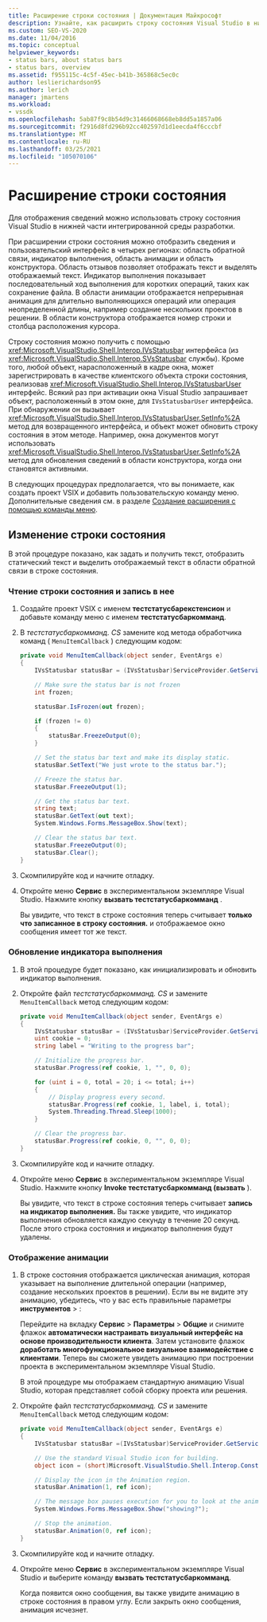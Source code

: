 ```yaml
---
title: Расширение строки состояния | Документация Майкрософт
description: Узнайте, как расширить строку состояния Visual Studio в нижней части интегрированной среды разработки, которая отображает сведения.
ms.custom: SEO-VS-2020
ms.date: 11/04/2016
ms.topic: conceptual
helpviewer_keywords:
- status bars, about status bars
- status bars, overview
ms.assetid: f955115c-4c5f-45ec-b41b-365868c5ec0c
author: leslierichardson95
ms.author: lerich
manager: jmartens
ms.workload:
- vssdk
ms.openlocfilehash: 5ab87f9c8b54d9c31466068668eb8dd5a1857a06
ms.sourcegitcommit: f2916d8fd296b92cc402597d1d1eecda4f6cccbf
ms.translationtype: MT
ms.contentlocale: ru-RU
ms.lasthandoff: 03/25/2021
ms.locfileid: "105070106"
---
```

# <a name="extend-the-status-bar"></a>Расширение строки состояния
Для отображения сведений можно использовать строку состояния Visual Studio в нижней части интегрированной среды разработки.

 При расширении строки состояния можно отобразить сведения и пользовательский интерфейс в четырех регионах: область обратной связи, индикатор выполнения, область анимации и область конструктора. Область отзывов позволяет отображать текст и выделять отображаемый текст. Индикатор выполнения показывает последовательный ход выполнения для коротких операций, таких как сохранение файла. В области анимации отображается непрерывная анимация для длительно выполняющихся операций или операция неопределенной длины, например создание нескольких проектов в решении. В области конструктора отображается номер строки и столбца расположения курсора.

 Строку состояния можно получить с помощью <xref:Microsoft.VisualStudio.Shell.Interop.IVsStatusbar> интерфейса (из <xref:Microsoft.VisualStudio.Shell.Interop.SVsStatusbar> службы). Кроме того, любой объект, нарасположенный в кадре окна, может зарегистрировать в качестве клиентского объекта строки состояния, реализовав <xref:Microsoft.VisualStudio.Shell.Interop.IVsStatusbarUser> интерфейс. Всякий раз при активации окна Visual Studio запрашивает объект, расположенный в этом окне, для `IVsStatusbarUser` интерфейса. При обнаружении он вызывает <xref:Microsoft.VisualStudio.Shell.Interop.IVsStatusbarUser.SetInfo%2A> метод для возвращенного интерфейса, и объект может обновить строку состояния в этом методе. Например, окна документов могут использовать <xref:Microsoft.VisualStudio.Shell.Interop.IVsStatusbarUser.SetInfo%2A> метод для обновления сведений в области конструктора, когда они становятся активными.

 В следующих процедурах предполагается, что вы понимаете, как создать проект VSIX и добавить пользовательскую команду меню. Дополнительные сведения см. в разделе [Создание расширения с помощью команды меню](../extensibility/creating-an-extension-with-a-menu-command.md).

## <a name="modify-the-status-bar"></a>Изменение строки состояния
 В этой процедуре показано, как задать и получить текст, отобразить статический текст и выделить отображаемый текст в области обратной связи в строке состояния.

### <a name="read-and-write-to-the-status-bar"></a>Чтение строки состояния и запись в нее

1. Создайте проект VSIX с именем **тестстатусбарекстенсион** и добавьте команду меню с именем **тестстатусбаркомманд**.

2. В *тестстатусбаркомманд. CS* замените код метода обработчика команд ( `MenuItemCallback` ) следующим кодом:

    ```csharp
    private void MenuItemCallback(object sender, EventArgs e)
    {
        IVsStatusbar statusBar = (IVsStatusbar)ServiceProvider.GetService(typeof(SVsStatusbar));

        // Make sure the status bar is not frozen
        int frozen;

        statusBar.IsFrozen(out frozen);

        if (frozen != 0)
        {
            statusBar.FreezeOutput(0);
        }

        // Set the status bar text and make its display static.
        statusBar.SetText("We just wrote to the status bar.");

        // Freeze the status bar.
        statusBar.FreezeOutput(1);

        // Get the status bar text.
        string text;
        statusBar.GetText(out text);
        System.Windows.Forms.MessageBox.Show(text);

        // Clear the status bar text.
        statusBar.FreezeOutput(0);
        statusBar.Clear();
    }
    ```

3. Скомпилируйте код и начните отладку.

4. Откройте меню **Сервис** в экспериментальном экземпляре Visual Studio. Нажмите кнопку **вызвать тестстатусбаркомманд** .

     Вы увидите, что текст в строке состояния теперь считывает **только что записанное в строку состояния.** и отображаемое окно сообщения имеет тот же текст.

### <a name="update-the-progress-bar"></a>Обновление индикатора выполнения

1. В этой процедуре будет показано, как инициализировать и обновить индикатор выполнения.

2. Откройте файл *тестстатусбаркомманд. CS* и замените `MenuItemCallback` метод следующим кодом:

    ```csharp
    private void MenuItemCallback(object sender, EventArgs e)
    {
        IVsStatusbar statusBar = (IVsStatusbar)ServiceProvider.GetService(typeof(SVsStatusbar));
        uint cookie = 0;
        string label = "Writing to the progress bar";

        // Initialize the progress bar.
        statusBar.Progress(ref cookie, 1, "", 0, 0);

        for (uint i = 0, total = 20; i <= total; i++)
        {
            // Display progress every second.
            statusBar.Progress(ref cookie, 1, label, i, total);
            System.Threading.Thread.Sleep(1000);
        }

        // Clear the progress bar.
        statusBar.Progress(ref cookie, 0, "", 0, 0);
    }
    ```

3. Скомпилируйте код и начните отладку.

4. Откройте меню **Сервис** в экспериментальном экземпляре Visual Studio. Нажмите кнопку **Invoke тестстатусбаркомманд (вызвать** ).

     Вы увидите, что текст в строке состояния теперь считывает **запись на индикатор выполнения.** Вы также увидите, что индикатор выполнения обновляется каждую секунду в течение 20 секунд. После этого строка состояния и индикатор выполнения будут удалены.

### <a name="display-an-animation"></a>Отображение анимации

1. В строке состояния отображается циклическая анимация, которая указывает на выполнение длительной операции (например, создание нескольких проектов в решении). Если вы не видите эту анимацию, убедитесь, что у вас есть правильные параметры **инструментов**  >   :

     Перейдите на вкладку **Сервис**  >  **Параметры**  >  **Общие** и снимите флажок **автоматически настраивать визуальный интерфейс на основе производительности клиента**. Затем установите флажок **доработать многофункциональное визуальное взаимодействие с клиентами**. Теперь вы сможете увидеть анимацию при построении проекта в экспериментальном экземпляре Visual Studio.

     В этой процедуре мы отображаем стандартную анимацию Visual Studio, которая представляет собой сборку проекта или решения.

2. Откройте файл *тестстатусбаркомманд. CS* и замените `MenuItemCallback` метод следующим кодом:

    ```csharp
    private void MenuItemCallback(object sender, EventArgs e)
    {
        IVsStatusbar statusBar =(IVsStatusbar)ServiceProvider.GetService(typeof(SVsStatusbar));

        // Use the standard Visual Studio icon for building.
        object icon = (short)Microsoft.VisualStudio.Shell.Interop.Constants.SBAI_Build;

        // Display the icon in the Animation region.
        statusBar.Animation(1, ref icon);

        // The message box pauses execution for you to look at the animation.
        System.Windows.Forms.MessageBox.Show("showing?");

        // Stop the animation.
        statusBar.Animation(0, ref icon);
    }
    ```

3. Скомпилируйте код и начните отладку.

4. Откройте меню **Сервис** в экспериментальном экземпляре Visual Studio и выберите команду **вызвать тестстатусбаркомманд**.

     Когда появится окно сообщения, вы также увидите анимацию в строке состояния в правом углу. Если закрыть окно сообщения, анимация исчезнет.
